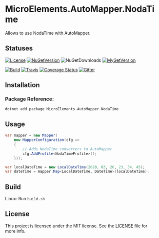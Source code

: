 # MicroElements.AutoMapper.NodaTime
Allows to use NodaTime with AutoMapper.

## Statuses
[![License](https://img.shields.io/github/license/micro-elements/MicroElements.AutoMapper.NodaTime.svg)](https://raw.githubusercontent.com/micro-elements/MicroElements.AutoMapper.NodaTime/master/LICENSE)
[![NuGetVersion](https://img.shields.io/nuget/v/MicroElements.AutoMapper.NodaTime.svg)](https://www.nuget.org/packages/MicroElements.AutoMapper.NodaTime)
![NuGetDownloads](https://img.shields.io/nuget/dt/MicroElements.AutoMapper.NodaTime.svg)
[![MyGetVersion](https://img.shields.io/myget/micro-elements/v/MicroElements.AutoMapper.NodaTime.svg)](https://www.myget.org/feed/micro-elements/package/nuget/MicroElements.AutoMapper.NodaTime)

[![Build](https://github.com/micro-elements/MicroElements.AutoMapper.NodaTime/actions/workflows/github_build_and_publish.yml/badge.svg)](https://github.com/micro-elements/MicroElements.AutoMapper.NodaTime/actions/workflows/github_build_and_publish.yml)
[![Travis](https://img.shields.io/travis/micro-elements/MicroElements.AutoMapper.NodaTime/master.svg?logo=travis)](https://travis-ci.org/micro-elements/MicroElements.AutoMapper.NodaTime)
[![Coverage Status](https://img.shields.io/coveralls/micro-elements/MicroElements.AutoMapper.NodaTime.svg)](https://coveralls.io/r/micro-elements/MicroElements.AutoMapper.NodaTime)
[![Gitter](https://img.shields.io/gitter/room/micro-elements/MicroElements.AutoMapper.NodaTime.svg)](https://gitter.im/micro-elements/MicroElements.AutoMapper.NodaTime)

## Installation

### Package Reference:

```
dotnet add package MicroElements.AutoMapper.NodaTime
```

## Usage

``` csharp
var mapper = new Mapper(
    new MapperConfiguration(cfg =>
    {
        // Adds NodaTime converters to AutoMapper.
        cfg.AddProfile<NodaTimeProfile>();
    }));

var localDateTime = new LocalDateTime(2020, 03, 26, 23, 34, 45);
var dateTime = mapper.Map<LocalDateTime, DateTime>(localDateTime);
```

## Build
Linux: Run `build.sh`

## License
This project is licensed under the MIT license. See the [LICENSE] file for more info.


[LICENSE]: https://raw.githubusercontent.com/micro-elements/MicroElements.AutoMapper.NodaTime/master/LICENSE
